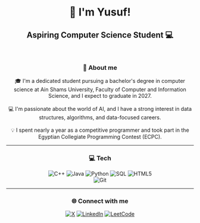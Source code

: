 <h1 align="center">
🌟 I'm Yusuf!
</h1>

<h2 align="center">
 Aspiring Computer Science Student 💻
</h2>
<br>
<div align="center">
 <h3> 🚀 About me </h3>
 
  🎓 I'm a dedicated student pursuing a bachelor's degree in computer science at Ain Shams University, Faculty of Computer and Information Science, and I expect to graduate in 2027.
  <br>
  <br>
  💻 I'm passionate about the world of AI, and I have a strong interest in data structures, algorithms, and data-focused careers.
  <br>
  <br>
  💡 I spent nearly a year as a competitive programmer and took part in the Egyptian Collegiate Programming Contest (ECPC).
</div>
<hr>
<div align="center">
 <h3>💻 Tech</h3>
 
 ![C++](https://img.shields.io/badge/C++-%2300599C.svg?style=for-the-badge&logo=c%2B%2B&logoColor=white)
 ![Java](https://img.shields.io/badge/java-%23ED8B00.svg?style=for-the-badge&logo=java&logoColor=white) 
 ![Python](https://img.shields.io/badge/python-%233776AB.svg?style=for-the-badge&logo=python&logoColor=white) 
 ![SQL](https://img.shields.io/badge/sql-%2307405e.svg?style=for-the-badge&logo=postgresql&logoColor=white) 
 ![HTML5](https://img.shields.io/badge/html5-%23E34F26.svg?style=for-the-badge&logo=html5&logoColor=white) 
 <br>
 ![Git](https://img.shields.io/badge/git-%23F05033.svg?style=for-the-badge&logo=git&logoColor=white)
 <br>
 </div>
<hr>
 <div align="center">
  <h3>🌐 Connect with me</h3>
  
  [![X](https://img.shields.io/badge/X-000?logo=x&logoColor=fff&style=for-the-badge)](https://x.com/YusufAhmedA1)
  [![LinkedIn](https://img.shields.io/badge/LinkedIn-0077B5?style=for-the-badge&logo=linkedin&logoColor=white)](https://www.linkedin.com/in/yusufahmed99/)
  [![LeetCode](https://img.shields.io/badge/LeetCode-000000?style=for-the-badge&logo=LeetCode&logoColor=)](https://leetcode.com/u/YusufAhmed99/)
  
 </div>
